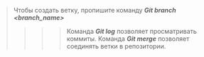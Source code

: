 >Чтобы создать ветку, пропишите команду ***Git branch <branch_name>***
>>>> Команда ***Git log*** позволяет просматривать коммиты.
>> Команда ***Git merge*** позволяет соединять ветки в репозитории.